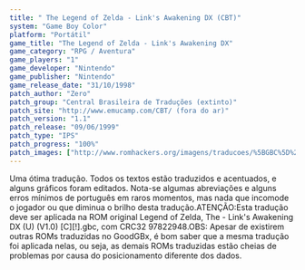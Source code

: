 ```yaml
---
title: " The Legend of Zelda - Link's Awakening DX (CBT)"
system: "Game Boy Color"
platform: "Portátil"
game_title: "The Legend of Zelda - Link's Awakening DX"
game_category: "RPG / Aventura"
game_players: "1"
game_developer: "Nintendo"
game_publisher: "Nintendo"
game_release_date: "31/10/1998"
patch_author: "Zero"
patch_group: "Central Brasileira de Traduções (extinto)"
patch_site: "http://www.emucamp.com/CBT/ (fora do ar)"
patch_version: "1.1"
patch_release: "09/06/1999"
patch_type: "IPS"
patch_progress: "100%"
patch_images: ["http://www.romhackers.org/imagens/traducoes/%5BGBC%5D%20The%20Legend%20of%20Zelda%20-%20Link's%20Awakening%20DX%20-%20CBT%20-%201.png","http://www.romhackers.org/imagens/traducoes/%5BGBC%5D%20The%20Legend%20of%20Zelda%20-%20Link's%20Awakening%20DX%20-%20CBT%20-%202.png","http://www.romhackers.org/imagens/traducoes/%5BGBC%5D%20The%20Legend%20of%20Zelda%20-%20Link's%20Awakening%20DX%20-%20CBT%20-%203.png"]
---
```

Uma ótima tradução. Todos os textos estão traduzidos e acentuados, e alguns gráficos foram editados. Nota-se algumas abreviações e alguns erros mínimos de português em raros momentos, mas nada que incomode o jogador ou que diminua o brilho desta tradução.ATENÇÃO:Esta tradução deve ser aplicada na ROM original Legend of Zelda, The - Link's Awakening DX (U) (V1.0) [C][!].gbc, com CRC32 97822948.OBS: Apesar de existirem outras ROMs traduzidas no GoodGBx, é bom saber que a mesma tradução foi aplicada nelas, ou seja, as demais ROMs traduzidas estão cheias de problemas por causa do posicionamento diferente dos dados.